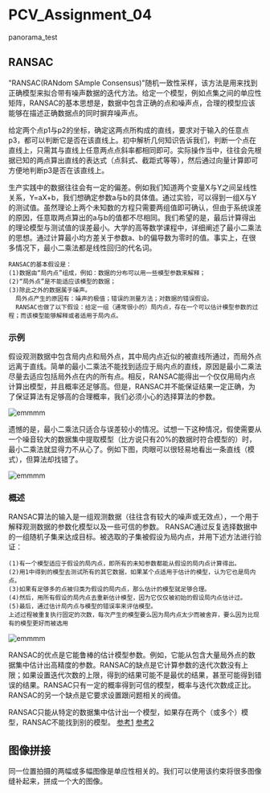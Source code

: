 # PCV_Assignment_04
panorama_test


## RANSAC
  "RANSAC(RANdom SAmple Consensus)"随机一致性采样，该方法是用来找到正确模型来拟合带有噪声数据的迭代方法。给定一个模型，例如点集之间的单应性矩阵，RANSAC的基本思想是，数据中包含正确的点和噪声点，合理的模型应该能够在描述正确数据点的同时摒弃噪声点。
  
  给定两个点p1与p2的坐标，确定这两点所构成的直线，要求对于输入的任意点p3，都可以判断它是否在该直线上。初中解析几何知识告诉我们，判断一个点在直线上，只需其与直线上任意两点点斜率都相同即可。实际操作当中，往往会先根据已知的两点算出直线的表达式（点斜式、截距式等等），然后通过向量计算即可方便地判断p3是否在该直线上。
  
  生产实践中的数据往往会有一定的偏差。例如我们知道两个变量X与Y之间呈线性关系，Y=aX+b，我们想确定参数a与b的具体值。通过实验，可以得到一组X与Y的测试值。虽然理论上两个未知数的方程只需要两组值即可确认，但由于系统误差的原因，任意取两点算出的a与b的值都不尽相同。我们希望的是，最后计算得出的理论模型与测试值的误差最小。大学的高等数学课程中，详细阐述了最小二乘法的思想。通过计算最小均方差关于参数a、b的偏导数为零时的值。事实上，在很多情况下，最小二乘法都是线性回归的代名词。
  
    RANSAC的基本假设是：
    (1)数据由“局内点”组成，例如：数据的分布可以用一些模型参数来解释；
    (2)“局外点”是不能适应该模型的数据；
    (3)除此之外的数据属于噪声。
      局外点产生的原因有：噪声的极值；错误的测量方法；对数据的错误假设。
      RANSAC也做了以下假设：给定一组（通常很小的）局内点，存在一个可以估计模型参数的过程；而该模型能够解释或者适用于局内点。
  
### 示例
  假设观测数据中包含局内点和局外点，其中局内点近似的被直线所通过，而局外点远离于直线。简单的最小二乘法不能找到适应于局内点的直线，原因是最小二乘法尽量去适应包括局外点在内的所有点。相反，RANSAC能得出一个仅仅用局内点计算出模型，并且概率还足够高。但是，RANSAC并不能保证结果一定正确，为了保证算法有足够高的合理概率，我们必须小心的选择算法的参数。
  
  ![emmmm](https://github.com/Heured/PCV_Assignment_04/blob/master/imgToShow/Ransac04.png)
  
  遗憾的是，最小二乘法只适合与误差较小的情况。试想一下这种情况，假使需要从一个噪音较大的数据集中提取模型（比方说只有20%的数据时符合模型的）时，最小二乘法就显得力不从心了。例如下图，肉眼可以很轻易地看出一条直线（模式），但算法却找错了。
  
  ![emmmm](https://github.com/Heured/PCV_Assignment_04/blob/master/imgToShow/Ransac02.PNG)
  
### 概述
  RANSAC算法的输入是一组观测数据（往往含有较大的噪声或无效点），一个用于解释观测数据的参数化模型以及一些可信的参数。
  RANSAC通过反复选择数据中的一组随机子集来达成目标。被选取的子集被假设为局内点，并用下述方法进行验证：
  
    (1)有一个模型适应于假设的局内点，即所有的未知参数都能从假设的局内点计算得出。
    (2)用1中得到的模型去测试所有的其它数据，如果某个点适用于估计的模型，认为它也是局内点。
    (3)如果有足够多的点被归类为假设的局内点，那么估计的模型就足够合理。
    (4)然后，用所有假设的局内点去重新估计模型，因为它仅仅被初始的假设局内点估计过。
    (5)最后，通过估计局内点与模型的错误率来评估模型。
    上述过程被重复执行固定的次数，每次产生的模型要么因为局内点太少而被舍弃，要么因为比现有的模型更好而被选用
  ![emmmm](https://github.com/Heured/PCV_Assignment_04/blob/master/imgToShow/Ransac01.jpg)
  
  RANSAC的优点是它能鲁棒的估计模型参数。例如，它能从包含大量局外点的数据集中估计出高精度的参数。RANSAC的缺点是它计算参数的迭代次数没有上限；如果设置迭代次数的上限，得到的结果可能不是最优的结果，甚至可能得到错误的结果。RANSAC只有一定的概率得到可信的模型，概率与迭代次数成正比。RANSAC的另一个缺点是它要求设置跟问题相关的阀值。
  
  RANSAC只能从特定的数据集中估计出一个模型，如果存在两个（或多个）模型，RANSAC不能找到别的模型。
  [参考1](https://www.cnblogs.com/weizc/p/5257496.html)
  [参考2](http://www.cnblogs.com/xrwang/archive/2011/03/09/ransac-1.html)
  
  
## 图像拼接
  同一位置拍摄的两幅或多幅图像是单应性相关的。我们可以使用该约束将很多图像缝补起来，拼成一个大的图像。
  
  

